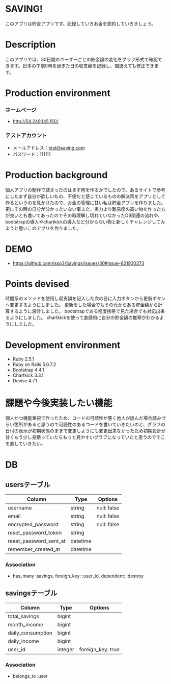 # SAVING!
このアプリは貯金アプリです。記録していきお金を節約していきましょう。

# Description
このアプリでは、30日間のユーザーごとの貯金額の変化をグラフ形式で確認できます。日本の午前0時を過ぎた日の収支額を記録し、間違えても修正できます。

# Production environment
### ホームページ
- http://54.249.145.150/
### テストアカウント
- メールアドレス：test@saving.com
- パスワード：111111

# Production background
個人アプリの制作で詰まったのはまず何を作るかでしたので、あるサイトで参考にしたまず自分が欲しいもの、不便だと感じているものの解決策をアプリとして作るというのを見かけたので、お金の管理に甘い私は貯金アプリを作りました。更にその時の自分が分かったいない事また、実力より難易度の高い物を作った方が良いとも書いてあったのでその時理解し切れていなかったDB関連の流れや、bootstrapの導入やchartkickの導入など分からない物と新しくチャレンジしてみようと思いこのアプリを作りました。

# DEMO
- https://github.com/isso3/Savings/issues/30#issue-621930273


# Points devised
時間系のメソッドを使用し収支額を記入した次の日に入力ボタンから更新ボタンへ変更するようにしました。
更新をした場合でもその元からある貯金額から計算するように設計しました。
bootstrapである程度携帯で見た場合でも対応出来るようにしました。
chartkickを使って直感的に自分の貯金額の推移がわかるようにしました。

# Development environment
- Ruby 2.5.1
- Ruby on Rails 5.0.7.2
- Bootstrap 4.4.1
- Chartkick 3.3.1
- Devise 4.7.1

# 課題や今後実装したい機能
個人かつ機能重視で作ったため、コードの可読性が悪く他人が読んだ場合読みづらい箇所があると思うので可読性のあるコードを書いていきたいのと、グラフの日付の表示が初期状態のままで変更しようにも変更出来なかったため初期設計が甘くもう少し見積っていたらもっと見やすいグラフになっていたと思うのでそこを直していきたい。

# DB

## usersテーブル
|Column|Type|Options|
|------|----|-------|
|username|string|null: false|
|email|string|null: false|default: ""|
|encrypted_password|string|null: false|default: ""|
|reset_password_token|string|
|reset_password_sent_at|datetime|
|remember_created_at|datetime|

### Association
- has_many :savings, foreign_key: :user_id, dependent: :destroy

## savingsテーブル
|Column|Type|Options|
|------|----|-------|
|total_savings|bigint|
|month_income|bigint|
|daily_consumption|bigint|
|daily_income|bigint|
|user_id|integer|foreign_key: true|

### Association
- belongs_to :user